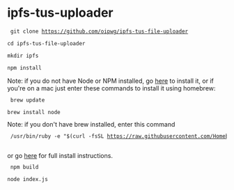 # ipfs-tus-uploader
<code><pre>
git clone https://github.com/oipwg/ipfs-tus-file-uploader  
cd ipfs-tus-file-uploader  
mkdir ipfs  
npm install
</pre></code>
Note: if you do not have Node or NPM installed, go [here](https://treehouse.github.io/installation-guides/) to install it, or if you're on a mac just enter these commands to install it using homebrew:  
<code><pre>
brew update  
brew install node
</pre></code>
Note: if you don't have brew installed, enter this command
<code><pre>
/usr/bin/ruby -e "$(curl -fsSL https://raw.githubusercontent.com/Homebrew/install/master/install)"
</pre></code>  
or go [here](https://docs.brew.sh/Installation.html) for full install instructions.  
<code><pre>
npm build  
node index.js
</pre></code>
